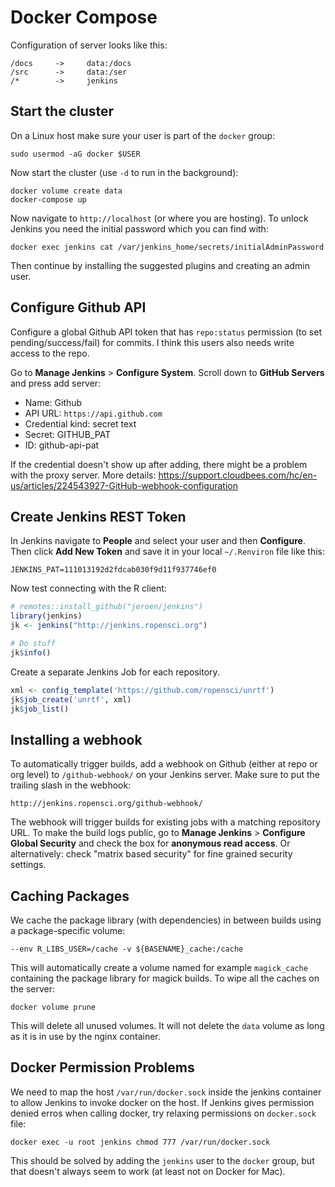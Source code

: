 # Docker Compose

Configuration of server looks like this:

```
/docs     ->     data:/docs
/src      ->     data:/ser
/*        ->     jenkins
```

## Start the cluster

On a Linux host make sure your user is part of the `docker` group:

```
sudo usermod -aG docker $USER
```

Now start the cluster (use `-d` to run in the background):

```
docker volume create data
docker-compose up
```

Now navigate to `http://localhost` (or where you are hosting). To unlock Jenkins you need the initial password which you can find with:

```
docker exec jenkins cat /var/jenkins_home/secrets/initialAdminPassword
```

Then continue by installing the suggested plugins and creating an admin user.

## Configure Github API

Configure a global Github API token that has `repo:status` permission (to set pending/success/fail) for commits. I think this users also needs write access to the repo.

Go to __Manage Jenkins__ > __Configure System__. Scroll down to __GitHub Servers__ and press add server:

 - Name: Github
 - API URL: `https://api.github.com`
 - Credential kind: secret text
 - Secret: GITHUB_PAT
 - ID: github-api-pat

If the credential doesn't show up after adding, there might be a problem with the proxy server. More details: https://support.cloudbees.com/hc/en-us/articles/224543927-GitHub-webhook-configuration

## Create Jenkins REST Token

In Jenkins navigate to __People__ and select your user and then __Configure__. Then click __Add New Token__ and save it in your local `~/.Renviron` file like this:

```
JENKINS_PAT=111013192d2fdcab030f9d11f937746ef0
```

Now test connecting with the R client:

```r
# remotes::install_github("jeroen/jenkins")
library(jenkins)
jk <- jenkins("http://jenkins.ropensci.org")

# Do stuff
jk$info()
```

Create a separate Jenkins Job for each repository.

```r
xml <- config_template('https://github.com/ropensci/unrtf')
jk$job_create('unrtf', xml)
jk$job_list()
```

## Installing a webhook

To automatically trigger builds, add a webhook on Github (either at repo or org level) to `/github-webhook/` on your Jenkins server. Make sure to put the trailing slash in the webhook:

```
http://jenkins.ropensci.org/github-webhook/
```

The webhook will trigger builds for existing jobs with a matching repository URL. To make the build logs public, go to __Manage Jenkins__ > __Configure Global Security__ and check the box for __anonymous read access__. Or alternatively: check "matrix based security" for fine grained security settings.

## Caching Packages

We cache the package library (with dependencies) in between builds using a package-specific volume:

```
--env R_LIBS_USER=/cache -v ${BASENAME}_cache:/cache
```

This will automatically create a volume named for example `magick_cache` containing the package library for magick builds. To wipe all the caches on the server:

```
docker volume prune
```

This will delete all unused volumes. It will not delete the `data` volume as long as it is in use by the nginx container.

## Docker Permission Problems

We need to map the host `/var/run/docker.sock` inside the jenkins container to allow Jenkins to invoke docker on the host. If Jenkins gives permission denied erros when calling docker, try relaxing permissions on `docker.sock` file:

```
docker exec -u root jenkins chmod 777 /var/run/docker.sock
```

This should be solved by adding the `jenkins` user to the `docker` group, but that doesn't always seem to work (at least not on Docker for Mac).


